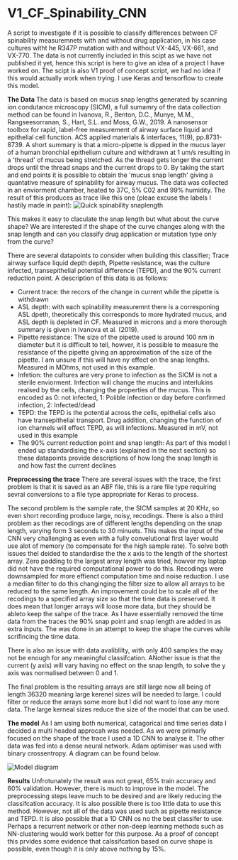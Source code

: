 # V1_CF_Spinability_CNN
A script to investigate if it is possible to classify differences between CF spinability measuremnets with and without drug application, in his case cultures witht he R347P mutation with and without VX-445, VX-661, and VX-770. The data is not currently included in this scipt as we have not published it yet, hence this script is here to give an idea of a project I have worked on. The scipt is also V1 proof of concept script, we had no idea if this would actually work when trying. I use Keras and tensorflow to create this model.

**The Data**
The data is based on mucus snap lengths generated by scanning ion condutance microscopy (SICM), a full sumamry of the data collection method can be found in Ivanova, R., Benton, D.C., Munye, M.M., Rangseesorranan, S., Hart, S.L. and Moss, G.W., 2019. A nanosensor toolbox for rapid, label-free measurement of airway surface liquid and epithelial cell function. ACS applied materials & interfaces, 11(9), pp.8731-8739.
A short summary is that a micro-pipette is dipped in the mucus layer of a human bronchial epithelium culture and withdrawn at 1 um/s resulting in a 'thread' of mucus being stretched. As the thread gets longer the current drops until the thread snaps and the current drops to 0. By taking the start and end points it is possible to obtain the 'mucus snap length' giving a quantative measure of spinability for airway mucus. The data was collected in an enviorment chamber, heated to 37C, 5% C02 and 99% humidity. The result of this produces as trace like this one (pleae excuse the labels I hastily made in paint):
![Quick spinability snaplength](https://github.com/arthurmitchell96/V1_CF_Spinability_CNN/assets/18124443/034c34f3-27c6-49ea-8157-70a7a159d603)

This makes it easy to claculate the snap length but what about the curve shape? We are interested if the shape of the curve changes along with the snap length and can you classify drug application or mutation type only from the curve?

There are several  datapoints to consider when building this classifier; Trace airway surface liquid depth depth, Pipette resistance, was the culture infected, transepithelial potential difference (TEPD),  and the 90% current reduction point. A description of this data is as follows:
-  Current trace: the recors of the change in current while the pipette is withdrawn
-  ASL depth: with each spinability measuremnt there is a corresponing ASL dpeth, theoretically this corresponds to more hydrated mucus, and ASL depth is depleted in CF. Measured in microns and a more thorough summary is given in Ivanova et al. (2019).
- Pipette resistance: The size of the pipette used is around 100 nm in diameter but it is difficult to tell, howver, it is possible to measure the resistance of the pipette giving an approximation of the size of the pipette. I am unsure if this will have ny effect on the snap lengths. Measured in MOhms, not used in this example.
- Infetion: the cultures are very prone to infection as the SICM is not a sterile enviorment. Infection will change the mucins and interlukins realsed by the cells, changing the properties of the mucus. This is encoded as 0: not infected, 1: Poiible infection or day before confirmed infection, 2: Infected/dead
- TEPD: the TEPD is the potential across the cells, epithelial cells also have transepithelial transport. Drug addition, changing the function of ion channels will effect TEPD, as will infections. Measured in mV, not used in this example
- The 90% current reduction point and snap length: As part of this model I ended up standardising the x-axis (explained in the next section) so these datapoints provide descriptions of how long the snap length is and how fast the current declines  

**Preprocessing the trace**
There are several issues with the trace, the first problem is that it is saved as an ABF file, this is a rare file type requiring sevral conversions to a file type appropriate for Keras to process. 

The second problem is the sample rate, the SICM samples at 20 KHz, so even short recording produce large, noisy, recodings. There is also a third problem as ther recodings are of different lengths depending on the snap length, varying form 3 seconds to 30 minuets. This makes the input of the CNN very challenging as even with a fully convelutional first layer would use alot of memory (to compensate for the high sample rate). To solve both issues theI deided to standardise the the x axis to the length of the shortest array. Zero padding to the largest array length was tried, howver my laptop did not have the required computational power to do this. Recodings were downsampled for more effienct computation time and noise reduction. I use a median filter to do this changinging the filter size to allow all arrays to be reduced to the same length. An improvement could be to scale all of the recodings to a specified array size so that the time data is preserved. It does mean that longer arrays will loose more data, but they should be ableto keep the sahpe of the trace. As I have essentially removed the time data from the traces the 90% snap point and snap length are added in as extra inputs. The was done in an attempt to keep the shape the curves while scrifincing the time data.

There is also an issue with data avaliblilty, with only 400 samples the may not be enough for any meaningful classifcation. ANother issue is that the current (y axis) will vary having no effect on the snap length, to solve the y axis was normalised between 0 and 1.

The final problem is the resulting arrays are still large now all being of length 36320 meaning large kerenel sizes will be needed to large. I could filter or reduce the arrays some more but I did not want to lose any more data. The large kerneal sizes reduce the size of the model that can be used. 

**The model**
As I am using both numerical, catagorical and time series data I decided a multi headed approcah was needed. As we were primarly focused on the shape of the trace I used a 1D CNN to analyse it. The other data was fed into a dense neural network. Adam optimiser was used with binary crossentropy. A diagram can be found below.


![Model diagram](https://github.com/arthurmitchell96/V1_CF_Spinability_CNN/assets/18124443/33dcfdfa-908a-4833-8c02-bbec24b2abeb)

**Results**
Unfrotunately the result was not great, 65% train accuracy and 60% validation. However, there is much to improve in the model. The preprocessing steps leave much to be desired and are likely reducing the classifcation accuracy. It is also possible there is too little data to use this method. However, not all of the data was used such as pipette resistance and TEPD. It is also possible that a 1D CNN os no the best classifer to use. Perhaps a recurrent network or other non-deep learning methods such as NN-clustering would work better for this purpose. As a proof of concept this prvides some evidence that calssifcation based on curve shape is possible, even though it is only above nothing by 15%.
